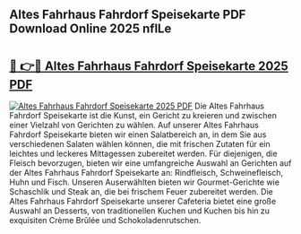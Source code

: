## Altes Fahrhaus Fahrdorf Speisekarte PDF Download Online 2025 nflLe

# <h2><a href="http://gcbfa9p.nevu.top/?p=Altes+Fahrhaus+Fahrdorf+Speisekarte">🔗 👉🔴 Altes Fahrhaus Fahrdorf Speisekarte 2025 PDF</a></h2>

[![Altes Fahrhaus Fahrdorf Speisekarte 2025 PDF](https://i.imgur.com/dBaPXMq.png)](http://gcbfa9p.nevu.top/?p=Altes+Fahrhaus+Fahrdorf+Speisekarte)
Die Altes Fahrhaus Fahrdorf Speisekarte ist die Kunst, ein Gericht zu kreieren und zwischen einer Vielzahl von Gerichten zu wählen. Auf unserer Altes Fahrhaus Fahrdorf Speisekarte bieten wir einen Salatbereich an, in dem Sie aus verschiedenen Salaten wählen können, die mit frischen Zutaten für ein leichtes und leckeres Mittagessen zubereitet werden. Für diejenigen, die Fleisch bevorzugen, bieten wir eine umfangreiche Auswahl an Gerichten auf der Altes Fahrhaus Fahrdorf Speisekarte an: Rindfleisch, Schweinefleisch, Huhn und Fisch. Unseren Auserwählten bieten wir Gourmet-Gerichte wie Schaschlik und Steak an, die bei frischem Feuer zubereitet werden. Die Altes Fahrhaus Fahrdorf Speisekarte unserer Cafeteria bietet eine große Auswahl an Desserts, von traditionellen Kuchen und Kuchen bis hin zu exquisiten Crème Brûlée und Schokoladenrutschen.
